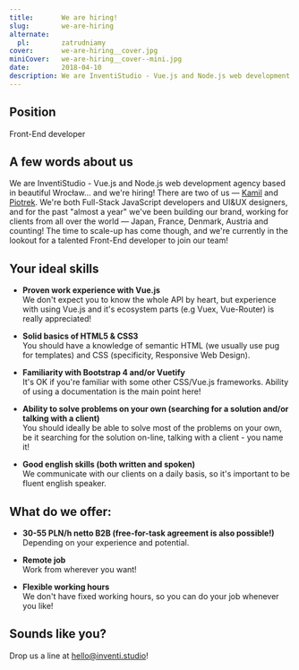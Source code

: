 ```yaml
---
title:       We are hiring!
slug:        we-are-hiring
alternate:
  pl:        zatrudniamy
cover:       we-are-hiring__cover.jpg
miniCover:   we-are-hiring__cover--mini.jpg
date:        2018-04-10
description: We are InventiStudio - Vue.js and Node.js web development agency based in beautiful Wrocław... and we are hiring talented Front-End developers!
---
```


## Position

Front-End developer

## A few words about us

We are InventiStudio - Vue.js and Node.js web development agency based in beautiful Wrocław... and we're hiring! There are two of us — [Kamil](https://www.linkedin.com/in/kamil-borkowski/) and [Piotrek](https://www.linkedin.com/in/piotrekfracek/). We're both Full-Stack JavaScript developers and UI&UX designers, and for the past "almost a year" we've been building our brand, working for clients from all over the world — Japan, France, Denmark, Austria and counting! The time to scale-up has come  though, and we're currently in the lookout for a talented Front-End developer to join our team!

## Your ideal skills

- **Proven work experience with Vue.js**  
We don't expect you to know the whole API by heart, but experience with using Vue.js and it's ecosystem parts (e.g Vuex, Vue-Router) is really appreciated!

- **Solid basics of HTML5 & CSS3**  
You should have a knowledge of semantic HTML (we usually use pug for templates) and CSS (specificity, Responsive Web Design).

- **Familiarity with Bootstrap 4 and/or Vuetify**  
It's OK if you're familiar with some other CSS/Vue.js frameworks. Ability of using a documentation is the main point here!

- **Ability to solve problems on your own (searching for a solution and/or talking with a client)**  
You should ideally be able to solve most of  the problems on your own, be it searching for the solution on-line, talking with a client - you name it!

- **Good english skills (both written and spoken)**  
We communicate with our clients on a daily basis, so it's important to be fluent english speaker.

## What do we offer:

- **30-55 PLN/h netto B2B (free-for-task agreement is also possible!)**  
Depending on your experience and potential.

- **Remote job**  
Work from wherever you want!

- **Flexible working hours**  
We don't have fixed working hours, so you can do your job whenever you like!

## Sounds like you?

Drop us a line at [hello@inventi.studio](mailto:hello@inventi.studio)!
